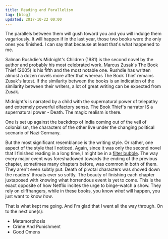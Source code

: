 ```yaml
---
title: Reading and Parallelism
tag: [blog]
updated: 2017-10-22 00:00
---
```


The parallels between them will gush toward you and you will indulge them vagariously. It will happen if in the last year, those two books were the only ones you finished. I can say that because at least that's what happened to me.

Salman Rushdie's Midnight's Children (1981) is the second novel by the author and probably his most celebrated work. Marcus Zusak's The Book Thief (2005) is his fifth and the most notable one. Rushdie has written almost a dozen novels more after that whereas The Book Thief remains Zusak's latest. If the similarity between the books is an indication of the similarity between their writers, a lot of great writing can be expected from Zusak.

Midnight's is narrated by a child with the supernatural power of telepathy and extremely powerful olfactory sense. The Book Thief's narrator IS a supernatural power - Death. The magic realism is there.

One is set up against the backdrop of India coming out of the veil of colonialism, the characters of the other live under the changing political scenario of Nazi Germany.

But the most significant resemblance is the writing style. Or rather, one aspect of the style that I noticed. Again, since it was only the second novel that I finished reading in a long time, I might be in a [filter bubble](https://www.farnamstreetblog.com/2017/07/filter-bubbles/). The way every major event was foreshadowed towards the ending of the previous chapter, sometimes many chapters before, was common in both of them. They aren't even subtly put. Death of pivotal characters was shoved down the readers' throats ever so softly. The beauty of finishing each chapter juxtaposed with knowing what horrendous event is yet to come. This is the exact opposite of how Netflix incites the urge to binge-watch a show. They rely on cliffhangers, while in these books, you know _what_ will happen, you just want to know _how_. 

That is what kept me going. And I'm glad that I went all the way through. On to the next one(s):

- Metamorphosis
- Crime And Punishment
- Good Omens
